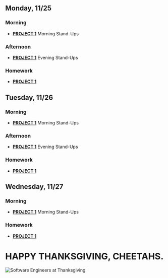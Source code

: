## Monday, 11/25

### Morning
* [**PROJECT 1**](https://git.generalassemb.ly/sei-nyc-cheetahs/project_1) Morning Stand-Ups

### Afternoon
* [**PROJECT 1**](https://git.generalassemb.ly/sei-nyc-cheetahs/project_1) Evening Stand-Ups

### Homework
* [**PROJECT 1**](https://git.generalassemb.ly/sei-nyc-cheetahs/project_1)
  
## Tuesday, 11/26

### Morning
* [**PROJECT 1**](https://git.generalassemb.ly/sei-nyc-cheetahs/project_1) Morning Stand-Ups

### Afternoon
* [**PROJECT 1**](https://git.generalassemb.ly/sei-nyc-cheetahs/project_1) Evening Stand-Ups

### Homework
* [**PROJECT 1**](https://git.generalassemb.ly/sei-nyc-cheetahs/project_1)

## Wednesday, 11/27

### Morning
* [**PROJECT 1**](https://git.generalassemb.ly/sei-nyc-cheetahs/project_1) Morning Stand-Ups

### Homework
* [**PROJECT 1**](https://git.generalassemb.ly/sei-nyc-cheetahs/project_1)


# HAPPY THANKSGIVING, CHEETAHS.

![Software Engineers at Thanksgiving](https://i.redd.it/6apwvu1282a01.jpg)